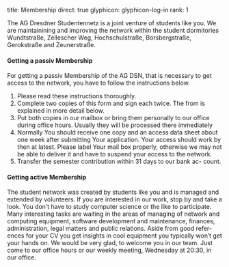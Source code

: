 title: Membership
direct: true
glyphicon: glyphicon-log-in
rank: 1

The AG Dresdner Studentennetz is a joint venture of students like you.
We are maintainining and improving the network within the student dormitories Wundtstraße, Zellescher Weg, Hochschulstraße, Borsbergstraße, Gerokstraße and Zeunerstraße.
#### Getting a passiv Membership
For getting a passiv Membership of the AG DSN, that is necessary to get access to the network, you have to follow the instructions below.

1. Please read these instructions thoroughly.
2. Complete two copies of this form and sign each twice. The from
is explained in more detail below.
3. Put both copies in our mailbox or bring them personally to our office during office hours. Usually they will be processed
there immediately
4. Normally You should receive one copy and an access data sheet
about one week after submitting Your application. Your access
should work by then at latest. Please label Your mail box properly,
otherwise we may not be able to deliver it and have to suspend
your access to the network.
5. Transfer the semester contribution within 31 days to our bank ac-
count.

#### Getting active Membership
The student network was created by students like you and is managed and
extended by volunteers. If you are interested in our work, stop by and take
a look. You don’t have to study computer science or the like to participate.
Many interesting tasks are waiting in the areas of managing of network and
computing equipment, software development and maintenance, finances,
administration, legal matters and public relations. Aside from good refer-
ences for your CV you get insights in cool equipment you typically won’t get
your hands on. We would be very glad, to welcome you in our team. Just
come to our office hours or our weekly meeting, Wednesday at 20:30, in our
office.

